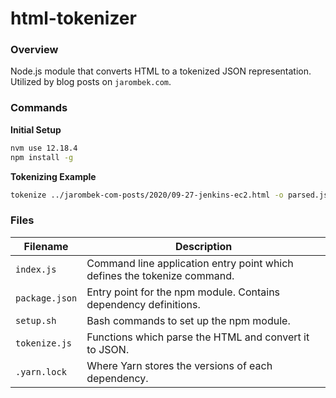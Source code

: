 # html-tokenizer

### Overview

Node.js module that converts HTML to a tokenized JSON representation.  Utilized by blog posts on `jarombek.com`.

### Commands

**Initial Setup**

```bash
nvm use 12.18.4
npm install -g
```

**Tokenizing Example**

```bash
tokenize ../jarombek-com-posts/2020/09-27-jenkins-ec2.html -o parsed.json
```

### Files

| Filename                 | Description                                                                |
|--------------------------|----------------------------------------------------------------------------|
| `index.js`               | Command line application entry point which defines the tokenize command.   |
| `package.json`           | Entry point for the npm module.  Contains dependency definitions.          |
| `setup.sh`               | Bash commands to set up the npm module.                                    |
| `tokenize.js`            | Functions which parse the HTML and convert it to JSON.                     |
| `.yarn.lock`             | Where Yarn stores the versions of each dependency.                         |
